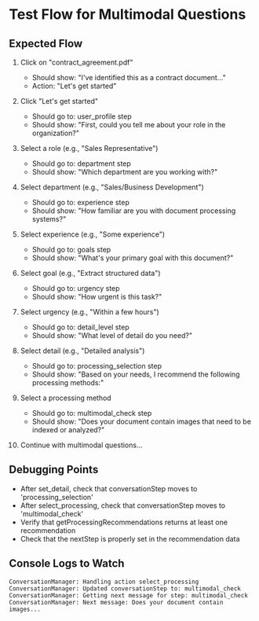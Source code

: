 # Test Flow for Multimodal Questions

## Expected Flow

1. Click on "contract_agreement.pdf"
   - Should show: "I've identified this as a contract document..."
   - Action: "Let's get started"

2. Click "Let's get started"
   - Should go to: user_profile step
   - Should show: "First, could you tell me about your role in the organization?"

3. Select a role (e.g., "Sales Representative")
   - Should go to: department step
   - Should show: "Which department are you working with?"

4. Select department (e.g., "Sales/Business Development")
   - Should go to: experience step
   - Should show: "How familiar are you with document processing systems?"

5. Select experience (e.g., "Some experience")
   - Should go to: goals step
   - Should show: "What's your primary goal with this document?"

6. Select goal (e.g., "Extract structured data")
   - Should go to: urgency step
   - Should show: "How urgent is this task?"

7. Select urgency (e.g., "Within a few hours")
   - Should go to: detail_level step
   - Should show: "What level of detail do you need?"

8. Select detail (e.g., "Detailed analysis")
   - Should go to: processing_selection step
   - Should show: "Based on your needs, I recommend the following processing methods:"

9. Select a processing method
   - Should go to: multimodal_check step
   - Should show: "Does your document contain images that need to be indexed or analyzed?"

10. Continue with multimodal questions...

## Debugging Points

- After set_detail, check that conversationStep moves to 'processing_selection'
- After select_processing, check that conversationStep moves to 'multimodal_check'
- Verify that getProcessingRecommendations returns at least one recommendation
- Check that the nextStep is properly set in the recommendation data

## Console Logs to Watch

```
ConversationManager: Handling action select_processing
ConversationManager: Updated conversationStep to: multimodal_check
ConversationManager: Getting next message for step: multimodal_check
ConversationManager: Next message: Does your document contain images...
```